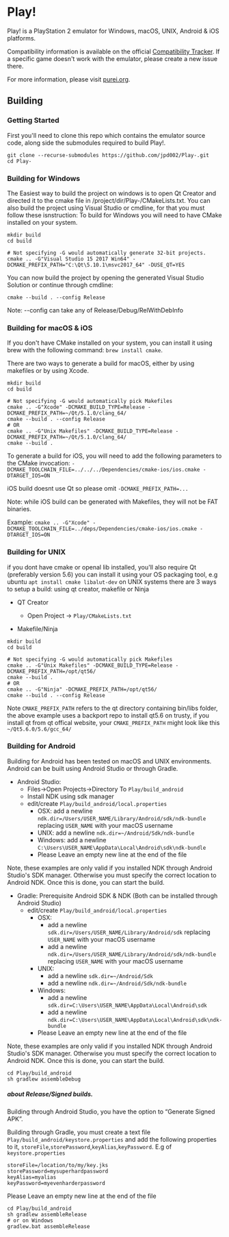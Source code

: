 # Play!

Play! is a PlayStation 2 emulator for Windows, macOS, UNIX, Android & iOS platforms.

Compatibility information is available on the official [Compatibility Tracker](https://github.com/jpd002/Play-Compatibility). If a specific game
doesn't work with the emulator, please create a new issue there.

For more information, please visit [purei.org](http://purei.org).

## Building ##

### Getting Started ###
First you'll need to clone this repo which contains the emulator source code, along side the submodules required to build Play!.
```
git clone --recurse-submodules https://github.com/jpd002/Play-.git
cd Play-
```

### Building for Windows ###
The Easiest way to build the project on windows is to open Qt Creator and directed it to the cmake file in /project/dir/Play-/CMakeLists.txt.
You can also build the project using Visual Studio or cmdline, for that you must follow these isnstruction:
To build for Windows you will need to have CMake installed on your system.
```
mkdir build
cd build
```
```
# Not specifying -G would automatically generate 32-bit projects.
cmake .. -G"Visual Studio 15 2017 Win64" -DCMAKE_PREFIX_PATH="C:\Qt\5.10.1\msvc2017_64" -DUSE_QT=YES
```
You can now build the project by opening the generated Visual Studio Solution or continue through cmdline:
```
cmake --build . --config Release
```
Note: --config can take any of Release/Debug/RelWithDebInfo

### Building for macOS & iOS ###
If you don't have CMake installed on your system, you can install it using brew with the following command: `brew install cmake`.

There are two ways to generate a build for macOS, either by using makefiles or by using Xcode.
```
mkdir build
cd build
```
```
# Not specifying -G would automatically pick Makefiles
cmake .. -G"Xcode" -DCMAKE_BUILD_TYPE=Release -DCMAKE_PREFIX_PATH=~/Qt/5.1.0/clang_64/
cmake --build . --config Release
# OR
cmake .. -G"Unix Makefiles" -DCMAKE_BUILD_TYPE=Release -DCMAKE_PREFIX_PATH=~/Qt/5.1.0/clang_64/
cmake --build .
```
To generate a build for iOS, you will need to add the following parameters to the CMake invocation:
`-DCMAKE_TOOLCHAIN_FILE=../../../Dependencies/cmake-ios/ios.cmake -DTARGET_IOS=ON`

iOS build doesnt use Qt so please omit `-DCMAKE_PREFIX_PATH=...`

Note: while iOS build can be generated with Makefiles, they will not be FAT binaries.

Example:
`cmake .. -G"Xcode" -DCMAKE_TOOLCHAIN_FILE=../deps/Dependencies/cmake-ios/ios.cmake -DTARGET_IOS=ON`

### Building for UNIX ###
if you dont have cmake or openal lib installed, you'll also require Qt (preferably version 5.6) you can install it using your OS packaging tool, e.g ubuntu `apt install cmake libalut-dev`
on UNIX systems there are 3 ways to setup a build: using qt creator, makefile or Ninja
 - QT Creator
    - Open Project -> `Play/CMakeLists.txt`

 - Makefile/Ninja
```
mkdir build
cd build
```
```
# Not specifying -G would automatically pick Makefiles
cmake .. -G"Unix Makefiles" -DCMAKE_BUILD_TYPE=Release -DCMAKE_PREFIX_PATH=/opt/qt56/
cmake --build .
# OR
cmake .. -G"Ninja" -DCMAKE_PREFIX_PATH=/opt/qt56/
cmake --build . --config Release
```
Note `CMAKE_PREFIX_PATH` refers to the qt directory containing bin/libs folder, the above example uses a backport repo to install qt5.6 on trusty, if you install qt from qt offical website, your `CMAKE_PREFIX_PATH` might look like this `~/Qt5.6.0/5.6/gcc_64/`

### Building for Android ###

Building for Android has been tested on macOS and UNIX environments.
Android can be built using Android Studio or through Gradle.

- Android Studio:
   - Files->Open Projects->Directory To `Play/build_android`
   - Install NDK using sdk manager
   - edit/create `Play/build_android/local.properties`
      - OSX: add a newline `ndk.dir=/Users/USER_NAME/Library/Android/sdk/ndk-bundle` replacing `USER_NAME` with your macOS username
      - UNIX: add a newline `ndk.dir=~/Android/Sdk/ndk-bundle`
      - Windows: add a newline `C:\Users\USER_NAME\AppData\Local\Android\sdk\ndk-bundle`
      - Please Leave an empty new line at the end of the file

Note, these examples are only valid if you installed NDK through Android Studio's SDK manager.
Otherwise you must specify the correct location to Android NDK.
Once this is done, you can start the build.

- Gradle: Prerequisite Android SDK & NDK (Both can be installed through Android Studio)
   - edit/create `Play/build_android/local.properties`
      - OSX:
        - add a newline `sdk.dir=/Users/USER_NAME/Library/Android/sdk` replacing `USER_NAME` with your macOS username
        - add a newline `ndk.dir=/Users/USER_NAME/Library/Android/sdk/ndk-bundle` replacing `USER_NAME` with your macOS username
      - UNIX:
        - add a newline `sdk.dir=~/Android/Sdk`
        - add a newline `ndk.dir=~/Android/Sdk/ndk-bundle`
      - Windows:
        - add a newline `sdk.dir=C:\Users\USER_NAME\AppData\Local\Android\sdk`
        - add a newline `ndk.dir=C:\Users\USER_NAME\AppData\Local\Android\sdk\ndk-bundle`
      - Please Leave an empty new line at the end of the file

Note, these examples are only valid if you installed NDK through Android Studio's SDK manager.
Otherwise you must specify the correct location to Android NDK.
Once this is done, you can start the build.
```
cd Play/build_android
sh gradlew assembleDebug
```
##### about Release/Signed builds. #####

Building through Android Studio, you have the option to “Generate Signed APK”.

Building through Gradle, you must create a text file `Play/build_android/keystore.properties` and add the following properties to it, `storeFile`,`storePassword`,`keyAlias`,`keyPassword`.
E.g of `keystore.properties`
```
storeFile=/location/to/my/key.jks
storePassword=mysuperhardpassword
keyAlias=myalias
keyPassword=myevenharderpassword
```
Please Leave an empty new line at the end of the file
```
cd Play/build_android
sh gradlew assembleRelease
# or on Windows
gradlew.bat assembleRelease
```
